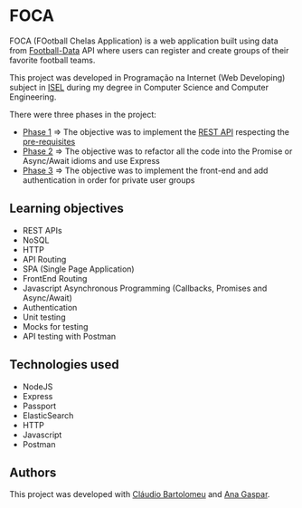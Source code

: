 # FOCA

FOCA (FOotball Chelas Application) is a web application built using data from [Football-Data](https://www.football-data.org/) API where users can register and create groups of their favorite football teams.

This project was developed in Programação na Internet (Web Developing) subject in [ISEL](https://www.isel.pt) during my degree in Computer Science and Computer Engineering.

There were three phases in the project:

* [Phase 1](/parte1) => The objective was to implement the [REST API](/API_EndPoints.md) respecting the [pre-requisites](/PI-1819-1-Trab-P1.pdf)
* [Phase 2](/parte2) => The objective was to refactor all the code into the Promise or Async/Await idioms and use Express
* [Phase 3](/parte3) => The objective was to implement the front-end and add authentication in order for private user groups

## Learning objectives

* REST APIs
* NoSQL
* HTTP
* API Routing
* SPA (Single Page Application)
* FrontEnd Routing
* Javascript Asynchronous Programming (Callbacks, Promises and Async/Await)
* Authentication
* Unit testing
* Mocks for testing
* API testing with Postman

## Technologies used

* NodeJS
* Express
* Passport
* ElasticSearch
* HTTP
* Javascript
* Postman

## Authors

This project was developed with [Cláudio Bartolomeu](https://github.com/cbartolomeu) and [Ana Gaspar](https://github.com/ximenes13).

